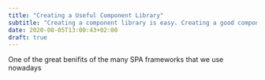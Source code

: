 ```yaml
---
title: "Creating a Useful Component Library"
subtitle: "Creating a component library is easy. Creating a good component libray takes effort."
date: 2020-08-05T13:00:43+02:00
draft: true
---
```


One of the great benifits of the many SPA frameworks that we use nowadays